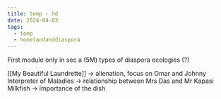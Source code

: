 ```yaml
---
title: temp - hd
date: 2024-04-03
tags:
  - temp
  - homelandanddiaspora
---
```

First module only in sec a (5M)
	types of diaspora
	ecologies (?)

[[My Beautiful Laundrette]] -> alienation, focus on Omar and Johnny
Interpreter of Maladies -> relationship between Mrs Das and Mr Kapasi
Milkfish -> importance of the dish

